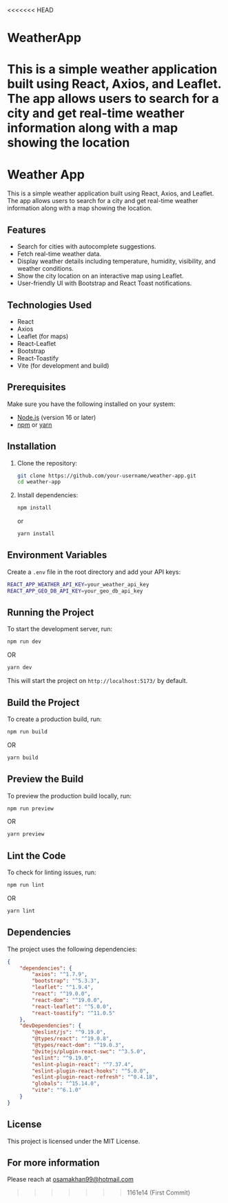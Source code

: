 <<<<<<< HEAD
# WeatherApp
This is a simple weather application built using React, Axios, and Leaflet. The app allows users to search for a city and get real-time weather information along with a map showing the location
=======
# Weather App

This is a simple weather application built using React, Axios, and Leaflet. The app allows users to search for a city and get real-time weather information along with a map showing the location.

## Features

-   Search for cities with autocomplete suggestions.
-   Fetch real-time weather data.
-   Display weather details including temperature, humidity, visibility, and weather conditions.
-   Show the city location on an interactive map using Leaflet.
-   User-friendly UI with Bootstrap and React Toast notifications.

## Technologies Used

-   React
-   Axios
-   Leaflet (for maps)
-   React-Leaflet
-   Bootstrap
-   React-Toastify
-   Vite (for development and build)

## Prerequisites

Make sure you have the following installed on your system:

-   [Node.js](https://nodejs.org/) (version 16 or later)
-   [npm](https://www.npmjs.com/) or [yarn](https://yarnpkg.com/)

## Installation

1. Clone the repository:
    ```sh
    git clone https://github.com/your-username/weather-app.git
    cd weather-app
    ```
2. Install dependencies:
    ```sh
    npm install
    ```
    or
    ```sh
    yarn install
    ```

## Environment Variables

Create a `.env` file in the root directory and add your API keys:

```sh
REACT_APP_WEATHER_API_KEY=your_weather_api_key
REACT_APP_GEO_DB_API_KEY=your_geo_db_api_key
```

## Running the Project

To start the development server, run:

```sh
npm run dev
```

OR

```sh
yarn dev
```

This will start the project on `http://localhost:5173/` by default.

## Build the Project

To create a production build, run:

```sh
npm run build
```

OR

```sh
yarn build
```

## Preview the Build

To preview the production build locally, run:

```sh
npm run preview
```

OR

```sh
yarn preview
```

## Lint the Code

To check for linting issues, run:

```sh
npm run lint
```

OR

```sh
yarn lint
```

## Dependencies

The project uses the following dependencies:

```json
{
    "dependencies": {
        "axios": "^1.7.9",
        "bootstrap": "^5.3.3",
        "leaflet": "^1.9.4",
        "react": "^19.0.0",
        "react-dom": "^19.0.0",
        "react-leaflet": "^5.0.0",
        "react-toastify": "^11.0.5"
    },
    "devDependencies": {
        "@eslint/js": "^9.19.0",
        "@types/react": "^19.0.8",
        "@types/react-dom": "^19.0.3",
        "@vitejs/plugin-react-swc": "^3.5.0",
        "eslint": "^9.19.0",
        "eslint-plugin-react": "^7.37.4",
        "eslint-plugin-react-hooks": "^5.0.0",
        "eslint-plugin-react-refresh": "^0.4.18",
        "globals": "^15.14.0",
        "vite": "^6.1.0"
    }
}
```

## License

This project is licensed under the MIT License.

For more information
-------------------
Please reach at osamakhan99@hotmail.com
>>>>>>> 1161e14 (First Commit)
